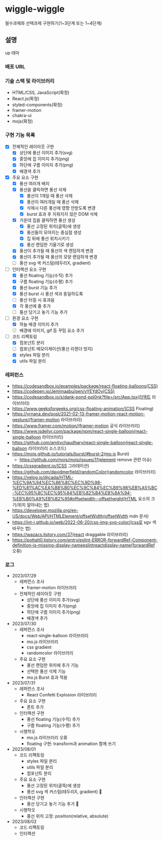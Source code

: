 # wiggle-wiggle

필수과제와 선택과제 구현하기(1~3단계 또는 1~4단계)

## 설명

up 테마

### 배포 URL

### 기술 스택 및 라이브러리

- HTML/CSS, JavaScript(확정)
- React.js(확정)
- styled-components(확정)
- framer-motion
- chakra-ui
- mojs(확정)

### 구현 기능 목록

- [x] 전체적인 레이아웃 구현
  - [x] 상단에 풍선 이미지 추가(svg)
  - [x] 중앙에 집 이미지 추가(png)
  - [x] 하단에 구름 이미지 추가(png)
  - [x] 배경색 추가
- [x] 주요 요소 구현
  - [x] 풍선 여러개 배치
  - [x] 풍선을 클릭하면 풍선 삭제
    - [x] 풍선이 1개일 때 풍선 삭제
    - [x] 풍선이 여러개일 때 풍선 삭제
    - [x] 삭제시 다른 풍선에 영향 안받도록 변경
    - [x] burst 효과 후 지워지지 않은 DOM 삭제
  - [x] 가운데 집을 클릭하면 풍선 생성
    - [x] 풍선 고정된 위치(굴뚝)에 생성
    - [x] 풍선들이 모아지는 중심점 생성
    - [x] 집 뒤에 풍선 위치시키기
    - [x] 풍선 랜덤한 기울기로 생성
  - [x] 풍선이 추가될 때 풍선의 색 랜덤하게 변경
  - [x] 풍선이 추가될 때 풍선의 모양 랜덤하게 변경
  - [ ] 풍선 svg 색 커스텀(테두리X, gradient)
- [ ] 인터랙션 요소 구현
  - [x] 풍선 floating 기능(수직) 추가
  - [x] 구름 floating 기능(수평) 추가
  - [x] 풍선 burst 기능 추가
  - [x] 풍선 burst 시 풍선 색과 동일하도록
  - [ ] 풍선 터질 시 효과음
  - [x] 각 풍선에 줄 추가
  - [ ] 풍선 당기고 놓기 기능 추가
- [ ] 환경 요소 구현
  - [x] 하늘 배경 이미지 추가
  - [ ] 배경에 이미지, gif 등 꾸밈 요소 추가
- [ ] 코드 리팩토링
  - [x] 컴포넌트 분리
  - [ ] 컴포넌트 메모이제이션(풍선 리렌더 방지)
  - [x] styles 파일 분리
  - [x] utils 파일 분리

### 레퍼런스

- https://codesandbox.io/examples/package/react-floating-balloons(CSS)
- https://codepen.io/Jemimaabu/pen/vYEYdOy(CSS)
- https://codesandbox.io/s/dank-pond-ppl0nk?file=/src/App.tsx(리액트 라이브러리)
- https://www.geeksforgeeks.org/css-floating-animation/(CSS Floating)
- https://yrnana.dev/post/2021-02-13-framer-motion-react-motion-gesture/(framer-motion 라이브러리)
- https://www.framer.com/motion/(framer-motion 공식 라이브러리)
- https://www.jsdelivr.com/package/npm/react-single-balloon(react-single-balloon 라이브러리)
- https://github.com/amitvchaudhary/react-single-balloon(react-single-balloon 라이브러리 소스코드)
- https://mojs.github.io/tutorials/burst/#burst-2(mo.js Burst)
  - https://github.com/mojs/mojs/issues/11(element remove 관련 이슈)
- https://cssgradient.io/(CSS 그라데이션)
- https://github.com/davidmerfield/randomColor(randomcolor 라이브러리)
- https://velog.io/@cada/HTML-%EC%9A%94%EC%86%8C%EC%9D%98-%ED%81%AC%EA%B8%B0%EC%9C%84%EC%B9%98%EB%A5%BC-%EC%95%8C%EC%95%84%EB%82%B4%EB%8A%94-%EB%B0%A9%EB%B2%95#offsetwidth--offsetheight(HTML 요소의 크기/위치 알아내는 법)
- https://developer.mozilla.org/en-US/docs/Web/API/HTMLElement/offsetWidth(offsetWidth mdn 문서)
- https://int-i.github.io/web/2022-06-20/css-img-svg-color/(css로 sgv 색 바꾸는 법)
- https://wazacs.tistory.com/37(react draggable 라이브러리)
- https://pottatt0.tistory.com/entry/eslint-ERROR-forwardRef-Component-definition-is-missing-display-nameeslintreactdisplay-name(forwardRef 오류)

### 로그

- 2023/07/29
  - 레퍼런스 조사
    - framer-motion 라이브러리
  - 전체적인 레이아웃 구현
    - 상단에 풍선 이미지 추가(svg)
    - 중앙에 집 이미지 추가(png)
    - 하단에 구름 이미지 추가(png)
    - 배경색 추가
- 2023/07/30
  - 레퍼런스 조사
    - react-single-balloon 라이브러리
    - mo.js 라이브러리
    - css gradient
    - randomcolor 라이브러리
  - 주요 요소 구현
    - 풍선 랜덤한 위치에 추가 기능
    - 선택한 풍선 삭제 기능
    - mo.js Burst 효과 적용
- 2023/07/31
  - 레퍼런스 조사
    - React Confetti Explosion 라이브러리
  - 주요 요소 구현
    - 폰트 추가
  - 인터랙션 구현
    - 풍선 floating 기능(수직) 추가
    - 구름 floating 기능(수평) 추가
  - 시행착오
    - mo.js 라이브러리 오류
    - floating 구현: transform과 animation 함께 쓰기
- 2023/08/01
  - 코드 리팩토링
    - styles 파일 분리
    - utils 파일 분리
    - 컴포넌트 분리
  - 주요 요소 구현
    - 풍선 고정된 위치(굴뚝)에 생성
    - 풍선 svg 색 커스텀(테두리X, gradient) 📝
  - 인터랙션 구현
    - 풍선 당기고 놓기 기능 추가 📝
  - 시행착오
    - 풍선 위치 고정: position(relative, absolute)
- 2023/08/02
  - 코드 리팩토링
  - 인터랙션
